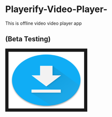 # Playerify-Video-Player-
This is offline video video player app


## (Beta Testing)
<a href="https://github.com/tuhinsubhrahazra/Playerify-Video-Player-/raw/main/Playerify%20V1.1.1%20.apk" target="_blank"><img src="https://github.com/tuhinsubhrahazra/Audago-Music-/blob/main/download-icon-png-4384.png" 
alt="" width="240" height="180" border="10" /></a>
